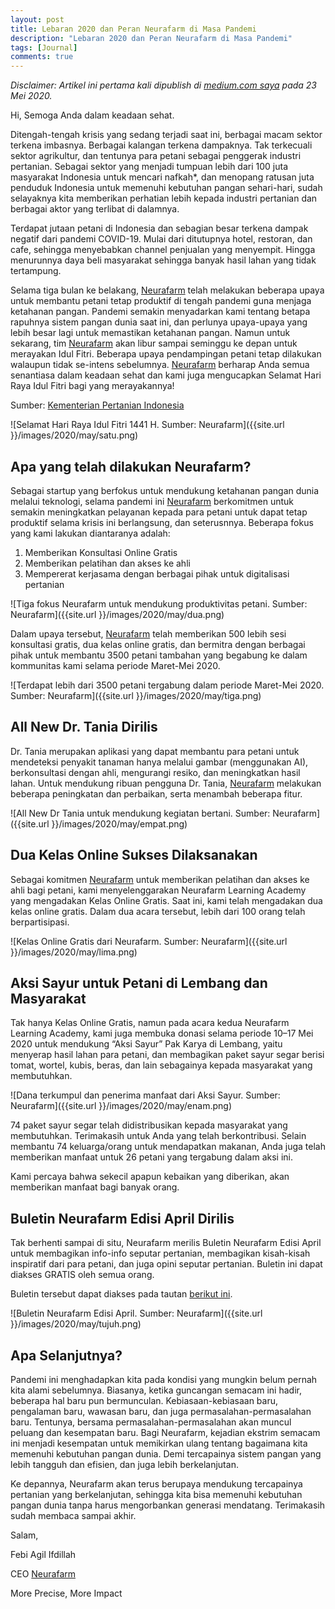 ```yaml
---
layout: post
title: Lebaran 2020 dan Peran Neurafarm di Masa Pandemi
description: "Lebaran 2020 dan Peran Neurafarm di Masa Pandemi"
tags: [Journal]
comments: true
---
```


*Disclaimer: Artikel ini pertama kali dipublish di [medium.com saya](https://medium.com/@febiagil/lebaran-2020-dan-peran-neurafarm-di-masa-pademi-f687687ae580) pada 23 Mei 2020.*

Hi, Semoga Anda dalam keadaan sehat.

Ditengah-tengah krisis yang sedang terjadi saat ini, berbagai macam sektor terkena imbasnya. Berbagai kalangan terkena dampaknya. Tak terkecuali sektor agrikultur, dan tentunya para petani sebagai penggerak industri pertanian.
Sebagai sektor yang menjadi tumpuan lebih dari 100 juta masyarakat Indonesia untuk mencari nafkah*, dan menopang ratusan juta penduduk Indonesia untuk memenuhi kebutuhan pangan sehari-hari, sudah selayaknya kita memberikan perhatian lebih kepada industri pertanian dan berbagai aktor yang terlibat di dalamnya.

Terdapat jutaan petani di Indonesia dan sebagian besar terkena dampak negatif dari pandemi COVID-19. Mulai dari ditutupnya hotel, restoran, dan cafe, sehingga menyebabkan channel penjualan yang menyempit. Hingga menurunnya daya beli masyarakat sehingga banyak hasil lahan yang tidak tertampung.

Selama tiga bulan ke belakang, [Neurafarm](www.neurafarm.com) telah melakukan beberapa upaya untuk membantu petani tetap produktif di tengah pandemi guna menjaga ketahanan pangan. Pandemi semakin menyadarkan kami tentang betapa rapuhnya sistem pangan dunia saat ini, dan perlunya upaya-upaya yang lebih besar lagi untuk memastikan ketahanan pangan.
Namun untuk sekarang, tim [Neurafarm](www.neurafarm.com) akan libur sampai seminggu ke depan untuk merayakan Idul Fitri. Beberapa upaya pendampingan petani tetap dilakukan walaupun tidak se-intens sebelumnya. [Neurafarm](www.neurafarm.com) berharap Anda semua senantiasa dalam keadaan sehat dan kami juga mengucapkan Selamat Hari Raya Idul Fitri bagi yang merayakannya!

Sumber: [Kementerian Pertanian Indonesia](https://www.pertanian.go.id/home/?show=news&act=view&id=2564)

![Selamat Hari Raya Idul Fitri 1441 H. Sumber: Neurafarm]({{site.url }}/images/2020/may/satu.png)

## Apa yang telah dilakukan Neurafarm?

Sebagai startup yang berfokus untuk mendukung ketahanan pangan dunia melalui teknologi, selama pandemi ini [Neurafarm](www.neurafarm.com) berkomitmen untuk semakin meningkatkan pelayanan kepada para petani untuk dapat tetap produktif selama krisis ini berlangsung, dan seterusnnya. Beberapa fokus yang kami lakukan diantaranya adalah:

1. Memberikan Konsultasi Online Gratis
2. Memberikan pelatihan dan akses ke ahli
3. Mempererat kerjasama dengan berbagai pihak untuk digitalisasi pertanian

![Tiga fokus Neurafarm untuk mendukung produktivitas petani. Sumber: Neurafarm]({{site.url }}/images/2020/may/dua.png)

Dalam upaya tersebut, [Neurafarm](www.neurafarm.com) telah memberikan 500 lebih sesi konsultasi gratis, dua kelas online gratis, dan bermitra dengan berbagai pihak untuk membantu 3500 petani tambahan yang begabung ke dalam kommunitas kami selama periode Maret-Mei 2020.

![Terdapat lebih dari 3500 petani tergabung dalam periode Maret-Mei 2020. Sumber: Neurafarm]({{site.url }}/images/2020/may/tiga.png)

## All New Dr. Tania Dirilis

Dr. Tania merupakan aplikasi yang dapat membantu para petani untuk mendeteksi penyakit tanaman hanya melalui gambar (menggunakan AI), berkonsultasi dengan ahli, mengurangi resiko, dan meningkatkan hasil lahan. Untuk mendukung ribuan pengguna Dr. Tania, [Neurafarm](www.neurafarm.com) melakukan beberapa peningkatan dan perbaikan, serta menambah beberapa fitur.

![All New Dr Tania untuk mendukung kegiatan bertani. Sumber: Neurafarm]({{site.url }}/images/2020/may/empat.png)

## Dua Kelas Online Sukses Dilaksanakan

Sebagai komitmen [Neurafarm](www.neurafarm.com) untuk memberikan pelatihan dan akses ke ahli bagi petani, kami menyelenggarakan Neurafarm Learning Academy yang mengadakan Kelas Online Gratis. Saat ini, kami telah mengadakan dua kelas online gratis. Dalam dua acara tersebut, lebih dari 100 orang telah berpartisipasi.

![Kelas Online Gratis dari Neurafarm. Sumber: Neurafarm]({{site.url }}/images/2020/may/lima.png)

## Aksi Sayur untuk Petani di Lembang dan Masyarakat

Tak hanya Kelas Online Gratis, namun pada acara kedua Neurafarm Learning Academy, kami juga membuka donasi selama periode 10–17 Mei 2020 untuk mendukung “Aksi Sayur” Pak Karya di Lembang, yaitu menyerap hasil lahan para petani, dan membagikan paket sayur segar berisi tomat, wortel, kubis, beras, dan lain sebagainya kepada masyarakat yang membutuhkan.

![Dana terkumpul dan penerima manfaat dari Aksi Sayur. Sumber: Neurafarm]({{site.url }}/images/2020/may/enam.png)

74 paket sayur segar telah didistribusikan kepada masyarakat yang membutuhkan. Terimakasih untuk Anda yang telah berkontribusi. Selain membantu 74 keluarga/orang untuk mendapatkan makanan, Anda juga telah memberikan manfaat untuk 26 petani yang tergabung dalam aksi ini.

Kami percaya bahwa sekecil apapun kebaikan yang diberikan, akan memberikan manfaat bagi banyak orang.

## Buletin Neurafarm Edisi April Dirilis

Tak berhenti sampai di situ, Neurafarm merilis Buletin Neurafarm Edisi April untuk membagikan info-info seputar pertanian, membagikan kisah-kisah inspiratif dari para petani, dan juga opini seputar pertanian. Buletin ini dapat diakses GRATIS oleh semua orang.

Buletin tersebut dapat diakses pada tautan [berikut ini](www.issuu.com/neurafarm).

![Buletin Neurafarm Edisi April. Sumber: Neurafarm]({{site.url }}/images/2020/may/tujuh.png)

## Apa Selanjutnya?

Pandemi ini menghadapkan kita pada kondisi yang mungkin belum pernah kita alami sebelumnya. Biasanya, ketika guncangan semacam ini hadir, beberapa hal baru pun bermunculan. Kebiasaan-kebiasaan baru, pengalaman baru, wawasan baru, dan juga permasalahan-permasalahan baru. Tentunya, bersama permasalahan-permasalahan akan muncul peluang dan kesempatan baru. Bagi Neurafarm, kejadian ekstrim semacam ini menjadi kesempatan untuk memikirkan ulang tentang bagaimana kita memenuhi kebutuhan pangan dunia. Demi tercapainya sistem pangan yang lebih tangguh dan efisien, dan juga lebih berkelanjutan.

Ke depannya, Neurafarm akan terus berupaya mendukung tercapainya pertanian yang berkelanjutan, sehingga kita bisa memenuhi kebutuhan pangan dunia tanpa harus mengorbankan generasi mendatang.
Terimakasih sudah membaca sampai akhir.

Salam,

Febi Agil Ifdillah

CEO [Neurafarm](www.neurafarm.com)

More Precise, More Impact